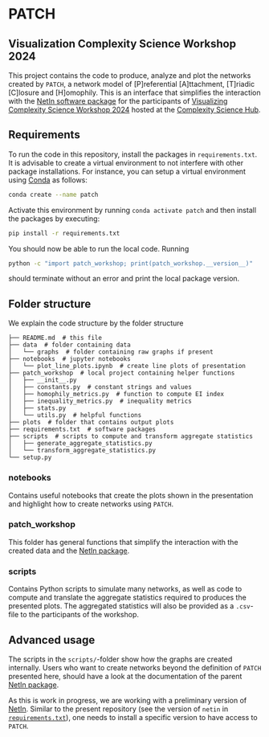 # PATCH
## Visualization Complexity Science Workshop 2024
This project contains the code to produce, analyze and plot the networks created by `PATCH`, a network model of [P]referential [A]ttachment, [T]riadic [C]losure and [H]omophily.
This is an interface that simplifies the interaction with the [NetIn software package](https://cshvienna.github.io/NetworkInequalities/) for the participants of [Visualizing Complexity Science Workshop 2024](https://vis.csh.ac.at/vis-workshop-2024/) hosted at the [Complexity Science Hub](https://csh.ac.at).

## Requirements
To run the code in this repository, install the packages in `requirements.txt`.
It is advisable to create a virtual environment to not interfere with other package installations.
For instance, you can setup a virtual environment using [Conda](https://conda.io/projects/conda/en/latest/user-guide/getting-started.html) as follows:
```bash
conda create --name patch
```
Activate this environment by running ```conda activate patch``` and then install the packages by executing:
```bash
pip install -r requirements.txt
```
You should now be able to run the local code.
Running
```bash
python -c "import patch_workshop; print(patch_workshop.__version__)"
```
should terminate without an error and print the local package version.

## Folder structure
We explain the code structure by the folder structure
```
├── README.md  # this file
├── data  # folder containing data
│   └── graphs  # folder containing raw graphs if present
├── notebooks  # jupyter notebooks
│   └── plot_line_plots.ipynb  # create line plots of presentation
├── patch_workshop  # local project containing helper functions
│   ├── __init__.py
│   ├── constants.py  # constant strings and values
│   ├── homophily_metrics.py  # function to compute EI index
│   ├── inequality_metrics.py  # inequality metrics
│   ├── stats.py
│   └── utils.py  # helpful functions
├── plots  # folder that contains output plots
├── requirements.txt  # software packages
├── scripts  # scripts to compute and transform aggregate statistics
│   ├── generate_aggregate_statistics.py
│   └── transform_aggregate_statistics.py
└── setup.py
```

### notebooks
Contains useful notebooks that create the plots shown in the presentation and highlight how to create networks using `PATCH`.

### patch_workshop
This folder has general functions that simplify the interaction with the created data and the [NetIn package](https://cshvienna.github.io/NetworkInequalities/).

### scripts
Contains Python scripts to simulate many networks, as well as code to compute and translate the aggregate statistics required to produces the presented plots.
The aggregated statistics will also be provided as a `.csv`-file to the participants of the workshop.

## Advanced usage
The scripts in the `scripts/`-folder show how the graphs are created internally.
Users who want to create networks beyond the definition of `PATCH` presented here, should have a look at the documentation of the parent [NetIn package](https://cshvienna.github.io/NetworkInequalities/).

As this is work in progress, we are working with a preliminary version of [NetIn](https://github.com/CSHVienna/NetworkInequalities/tree/erpatch).
Similar to the present repository (see the version of `netin` in [`requirements.txt`](requirements.txt)), one needs to install a specific version to have access to `PATCH`.
